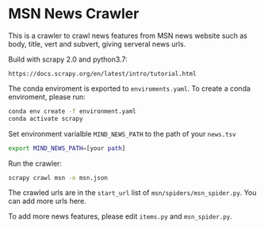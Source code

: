 # MSN News Crawler

This is a crawler to crawl news features from MSN news website such as body, title, vert and subvert, giving serveral news urls.

Build with scrapy 2.0 and python3.7:

`https://docs.scrapy.org/en/latest/intro/tutorial.html`


The conda enviroment is exported to `enviroments.yaml`. To create a conda enviroment, please run:

```bash
conda env create -f environment.yaml
conda activate scrapy
```

Set environment varialble `MIND_NEWS_PATH` to the path of your `news.tsv`

```bash
export MIND_NEWS_PATH=[your path]
```

Run the crawler:

```bash
scrapy crawl msn -o msn.json
```

The crawled urls are in the `start_url` list of `msn/spiders/msn_spider.py`. You can add more urls here.

To add more news features, please edit `items.py` and `msn_spider.py`.

